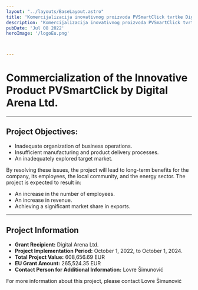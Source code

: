 ```yaml
---
layout: "../layouts/BaseLayout.astro"
title: 'Komercijalizacija inovativnog proizvoda PVSmartClick tvrtke Digital Arena d.o.o.'
description: 'Komercijalizacija inovativnog proizvoda PVSmartClick tvrtke Digital Arena d.o.o.'
pubDate: 'Jul 08 2022'
heroImage: '/logoEu.png'



---
```

# Commercialization of the Innovative Product PVSmartClick by Digital Arena Ltd.
***

## Project Objectives:
- Inadequate organization of business operations.
- Insufficient manufacturing and product delivery processes.
- An inadequately explored target market.

By resolving these issues, the project will lead to long-term benefits for the company, its employees, the local community, and the energy sector. The project is expected to result in:
- An increase in the number of employees.
- An increase in revenue.
- Achieving a significant market share in exports.
***
## Project Information
- **Grant Recipient:** Digital Arena Ltd.
- **Project Implementation Period:** October 1, 2022, to October 1, 2024.
- **Total Project Value:** 608,656.69 EUR
- **EU Grant Amount:** 265,524.35 EUR
- **Contact Person for Additional Information:** Lovre Šimunović

For more information about this project, please contact Lovre Šimunović

